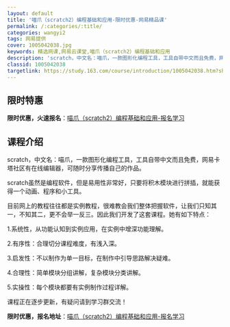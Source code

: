 ```yaml
---
layout: default
title: '喵爪（scratch2）编程基础和应用-限时优惠-网易精品课'
permalink: /:categories/:title/
categories: wangyi2
tags: 网易提供
cover: 1005042038.jpg
keywords: 精选网课,网易云课堂,喵爪（scratch2）编程基础和应用
description: 'scratch，中文名：喵爪，一款图形化编程工具，工具自带中文而且免费，网易卡塔社区有在线编辑器，可随时分享传播自己的作'
classid: 1005042038
targetlink: https://study.163.com/course/introduction/1005042038.htm?share=1&shareId=1025206652&utm_campaign=share&utm_medium=iphoneShare&utm_source=&utm_u=1025206652
---
```


## 限时特惠

**限时优惠，火速报名**：[喵爪（scratch2）编程基础和应用-报名学习](https://study.163.com/course/introduction/1005042038.htm?share=1&shareId=1025206652&utm_campaign=share&utm_medium=iphoneShare&utm_source=&utm_u=1025206652)

## 课程介绍

scratch，中文名：喵爪，一款图形化编程工具，工具自带中文而且免费，网易卡塔社区有在线编辑器，可随时分享传播自己的作品。

scratch虽然是编程软件，但是易用性非常好，只要将积木模块进行拼插，就能获得一个动画、程序和小工具。

目前网上的教程往往都是实例教程，很难教会我们整体把握软件，让我们只知其一，不知其二，更不会举一反三。因此我们开发了这套课程。她有如下特点：

1.系统性，从功能认知到实例应用，在实例中增深功能理解。

2.有序性：合理切分课程难度，有浅入深。

3.启发性：不以制作为单一目标，在制作中引导思路解决疑难。

4.合理性：简单模块分组讲解，复杂模块分类讲解。

5.实操性：每个模块都要有实例制作过程详解。



课程正在逐步更新，有疑问请到学习群交流！

**限时优惠，报名地址**：[喵爪（scratch2）编程基础和应用-报名学习](https://study.163.com/course/introduction/1005042038.htm?share=1&shareId=1025206652&utm_campaign=share&utm_medium=iphoneShare&utm_source=&utm_u=1025206652)

